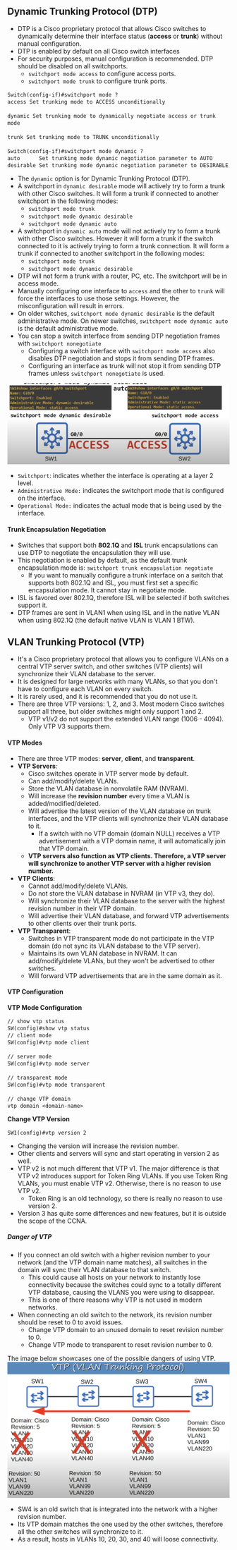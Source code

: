 ## Dynamic Trunking Protocol (DTP)
* DTP is a Cisco proprietary protocol that allows Cisco switches to dynamically determine their interface status (**access** or **trunk**) without manual configuration.
* DTP is enabled by default on all Cisco switch interfaces
* For security purposes, manual configuration is recommended. DTP should be disabled on all switchports.
	* `switchport mode access` to configure access ports.
	* `switchport mode trunk` to configure trunk ports.

```
Switch(config-if)#switchport mode ?
access Set trunking mode to ACCESS unconditionally

dynamic Set trunking mode to dynamically negotiate access or trunk mode

trunk Set trunking mode to TRUNK unconditionally

Switch(config-if)#switchport mode dynamic ?
auto      Set trunking mode dynamic negotiation parameter to AUTO
desirable Set trunking mode dynamic negotiation parameter to DESIRABLE
```
* The `dynamic` option is for Dynamic Trunking Protocol (DTP).
* A switchport in `dynamic desirable` mode will actively try to form a trunk with other Cisco switches. It will form a trunk if connected to another switchport in the following modes:
	* `switchport mode trunk`
	* `switchport mode dynamic desirable`
	* `switchport mode dynamic auto`
* A switchport in `dynamic auto` mode will not actively try to form a trunk with other Cisco switches. However it will form a trunk if the switch connected to it is actively trying to form a trunk connection. It will form a trunk if connected to another switchport in the following modes:
	* `switchport mode trunk`
	* `switchport mode dynamic desirable`
* DTP will not form a trunk with a router, PC, etc. The switchport will be in access mode.
* Manually configuring one interface to `access` and the other to `trunk` will force the interfaces to use those settings. However, the misconfiguration will result in errors.
* On older witches, `switchport mode dynamic desirable` is the default administrative mode. On newer switches, `switchport mode dynamic auto` is the default administrative mode.
* You can stop a switch interface from sending DTP negotiation frames with `switchport nonegotiate`
	* Configuring a switch interface with `switchport mode access` also disables DTP negotiation and stops it from sending DTP frames.
	* Configuring an interface as trunk will not stop it from sending DTP frames unless `switchport nonegotiate` is used.


![DTP dynamic desirable](./img/DTP-dynamic-desirable.png)
* `Switchport`: indicates whether the interface is operating at a layer 2 level.
* `Administrative Mode:` indicates the switchport mode that is configured on the interface.
* `Operational Mode:` indicates the actual mode that is being used by the interface.

#### Trunk Encapsulation Negotiation
* Switches that support both **802.1Q** and **ISL** trunk encapsulations can use DTP to negotiate the encapsulation they will use.
* This negotiation is enabled by default, as the default trunk encapsulation mode is: `switchport trunk encapsulation negotiate`
	* If you want to manually configure a trunk interface on a switch that supports both 802.1Q and ISL, you must first set a specific encapsulation mode. It cannot stay in negotiate mode.
* ISL is favored over 802.1Q, therefore ISL will be selected if both switches support it.
* DTP frames are sent in VLAN1 when using ISL and in the native VLAN when using 802.1Q (the default native VLAN is VLAN 1 BTW).

## VLAN Trunking Protocol (VTP)
* It's a Cisco proprietary protocol that allows you to configure VLANs on a central VTP server switch, and other switches (VTP clients) will synchronize their VLAN database to the server.
* It is designed for large networks with many VLANs, so that you don't have to configure each VLAN on every switch.
* It is rarely used, and it is recommended that you do not use it.
* There are three VTP versions: 1, 2, and 3. Most modern Cisco switches support all three, but older switches might only support 1 and 2.
	* VTP v1/v2 do not support the extended VLAN range (1006 - 4094). Only VTP V3 supports them.

#### VTP Modes
* There are three VTP modes: **server**, **client**, and **transparent**.
* **VTP Servers**:
	* Cisco switches operate in VTP server mode by default.
	* Can add/modify/delete VLANs.
	* Store the VLAN database in nonvolatile RAM (NVRAM).
	* Will increase the **revision number** every time a VLAN is added/modified/deleted.
	* Will advertise the latest version of the VLAN database on trunk interfaces, and the VTP clients will synchronize their VLAN database to it.
		* If a switch with no VTP domain (domain NULL) receives a VTP advertisement with a VTP domain name, it will automatically join that VTP domain.
	* **VTP servers also function as VTP clients. Therefore, a VTP server will synchronize to another VTP server with a higher revision number.**
* **VTP Clients**:
	* Cannot add/modify/delete VLANs.
	* Do not store the VLAN database in NVRAM (in VTP v3, they do).
	* Will synchronize their VLAN database to the server with the highest revision number in their VTP domain.
	* Will advertise their VLAN database, and forward VTP advertisements to other clients over their trunk ports.
* **VTP Transparent**:
	* Switches in VTP transparent mode do not participate in the VTP domain (do not sync its VLAN database to the VTP server).
	* Maintains its own VLAN database in NVRAM. It can add/modify/delete VLANs, but they won't be advertised to other switches.
	* Will forward VTP advertisements that are in the same domain as it.
#### VTP Configuration

**VTP Mode Configuration**
```
// show vtp status
SW(config)#show vtp status
// client mode
SW(config)#vtp mode client

// server mode
SW(config)#vtp mode server

// transparent mode
SW(config)#vtp mode transparent

// change VTP domain
vtp domain <domain-name>

```

**Change VTP Version**
```
SW1(config)#vtp version 2
```
* Changing the version will increase the revision number.
* Other clients and servers will sync and start operating in version 2 as well.
* VTP v2 is not much different that VTP v1. The major difference is that VTP v2 introduces support for Token Ring VLANs. If you use Token Ring VLANs, you must enable VTP v2. Otherwise, there is no reason to use VTP v2.
	* Token Ring is an old technology, so there is really no reason to use version 2.
* Version 3 has quite some differences and new features, but it is outside the scope of the CCNA.
##### Danger of VTP
* If you connect an old switch with a higher revision number to your network (and the VTP domain name matches), all switches in the domain will sync their VLAN database to that switch.
	 * This could cause all hosts on your network to instantly lose connectivity because the switches could sync to a totally different VTP database, causing the VLANS you were using to disappear. 
	 * This is one of there reasons why VTP is not used in modern networks.
 * When connecting an old switch to the network, its revision number should be reset to 0 to avoid issues.
	 * Change VTP domain to an unused domain to reset revision number to 0.
	 * Change VTP mode to transparent to reset revision number to 0.

The image below showcases one of the possible dangers of using VTP.
![VTP problem](./img/vtp-problem.png)
* SW4 is an old switch that is integrated into the network with a higher revision number.
* Its VTP domain matches the one used by the other switches, therefore all the other switches will synchronize to it.
* As a result, hosts in VLANs 10, 20, 30, and 40 will loose connectivity.

